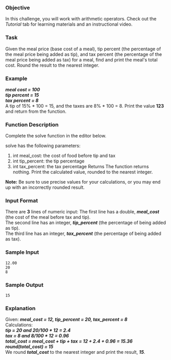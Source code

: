 ### Objective
In this challenge, you will work with arithmetic operators. Check out the _Tutorial_ tab for learning materials and an instructional video.

### Task
Given the meal price (base cost of a meal), tip percent (the percentage of the meal price being added as tip), and tax percent (the percentage of the meal price being added as tax) for a meal, find and print the meal's total cost. Round the result to the nearest integer.

### Example
***meal cost = 100***\
***tip percent = 15***\
***tax percent = 8***\
A tip of 15% * 100 = 15, and the taxes are 8% * 100 = 8. Print the value **123** and return from the function.

### Function Description
Complete the solve function in the editor below.

solve has the following parameters:

1. int meal_cost: the cost of food before tip and tax
2. int tip_percent: the tip percentage
3. int tax_percent: the tax percentage
Returns The function returns nothing. Print the calculated value, rounded to the nearest integer.

**Note:** Be sure to use precise values for your calculations, or you may end up with an incorrectly rounded result.

### Input Format

There are **3** lines of numeric input:
The first line has a double, ***meal_cost*** (the cost of the meal before tax and tip).\
The second line has an integer, ***tip_percent*** (the percentage of  being added as tip).\
The third line has an integer, ***tax_percent*** (the percentage of  being added as tax).

### Sample Input

`12.00`\
`20`\
`8`

### Sample Output

`15`

### Explanation

Given:
***meal_cost = 12, tip_percent = 20, tax_percent = 8***\
Calculations:\
***tip = 20 and 20/100 * 12 = 2.4***\
***tax = 8 and 8/100 * 12 = 0.96***\
***total_cost = meal_cost + tip + tax = 12 + 2.4 + 0.96 = 15.36***\
***round(total_cost) = 15***\
We round ***total_cost*** to the nearest integer and print the result, ***15***.